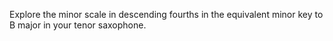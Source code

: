 Explore the minor scale in descending fourths in the equivalent minor key to B major in your tenor saxophone.